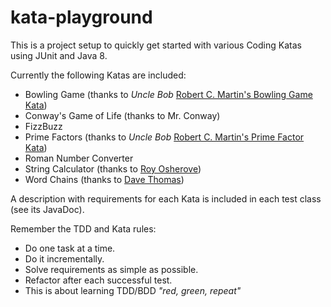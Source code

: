 # kata-playground
This is a project setup to quickly get started with various Coding Katas using JUnit and Java 8.

Currently the following Katas are included:

* Bowling Game (thanks to _Uncle Bob_ [Robert C. Martin's Bowling Game Kata](http://butunclebob.com/ArticleS.UncleBob.TheBowlingGameKata))
* Conway's Game of Life (thanks to Mr. Conway)
* FizzBuzz
* Prime Factors (thanks to _Uncle Bob_ [Robert C. Martin's Prime Factor Kata](http://butunclebob.com/ArticleS.UncleBob.ThePrimeFactorsKata))
* Roman Number Converter
* String Calculator (thanks to [Roy Osherove](http://osherove.com/tdd-kata-1/))
* Word Chains (thanks to [Dave Thomas](http://codekata.com/kata/kata19-word-chains/))

A description with requirements for each Kata is included in each test class (see its JavaDoc).

Remember the TDD and Kata rules:
- Do one task at a time. 
- Do it incrementally. 
- Solve requirements as simple as possible.
- Refactor after each successful test.
- This is about learning TDD/BDD *"red, green, repeat"*
